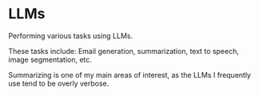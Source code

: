 # LLMs
Performing various tasks using LLMs.

These tasks include: Email generation, summarization, text to speech, image segmentation, etc.

Summarizing is one of my main areas of interest, as the LLMs I frequently use tend to be overly verbose.
